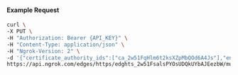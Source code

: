 <!-- Code generated for API Clients. DO NOT EDIT. -->

#### Example Request

```bash
curl \
-X PUT \
-H "Authorization: Bearer {API_KEY}" \
-H "Content-Type: application/json" \
-H "Ngrok-Version: 2" \
-d '{"certificate_authority_ids":["ca_2w51FqHlm6t2ksXZpMbQOd6A4Js"],"enabled":true}' \
https://api.ngrok.com/edges/https/edghts_2w51FsalsPYOsUDQkUYbAJEezbW/mutual_tls
```
